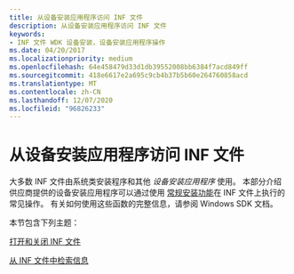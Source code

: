 ```yaml
---
title: 从设备安装应用程序访问 INF 文件
description: 从设备安装应用程序访问 INF 文件
keywords:
- INF 文件 WDK 设备安装，设备安装应用程序操作
ms.date: 04/20/2017
ms.localizationpriority: medium
ms.openlocfilehash: 64e458479d33d1db39552008bb6384f7acd849ff
ms.sourcegitcommit: 418e6617e2a695c9cb4b37b5b60e264760858acd
ms.translationtype: MT
ms.contentlocale: zh-CN
ms.lasthandoff: 12/07/2020
ms.locfileid: "96826233"
---
```

# <a name="accessing-inf-files-from-a-device-installation-application"></a>从设备安装应用程序访问 INF 文件





大多数 INF 文件由系统类安装程序和其他 *设备安装应用程序* 使用。 本部分介绍供应商提供的设备安装应用程序可以通过使用 [常规安装功能](/previous-versions/ff544985(v=vs.85))在 INF 文件上执行的常见操作。 有关如何使用这些函数的完整信息，请参阅 Windows SDK 文档。

本节包含下列主题：

[打开和关闭 INF 文件](opening-and-closing-an-inf-file.md)

[从 INF 文件中检索信息](retrieving-information-from-an-inf-file.md)

 

